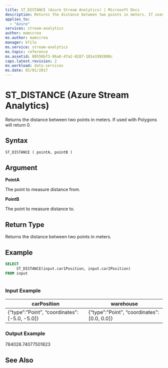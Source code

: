 ```yaml
---
title: ST_DISTANCE (Azure Stream Analytics) | Microsoft Docs
description: Returns the distance between two points in meters. If used with Polygons will return 0.
applies_to: 
  - "Azure"
services: stream-analytics
author: mamccrea
ms.author: mamccrea
manager: kfile
ms.service: stream-analytics
ms.topic: reference
ms.assetid: 80550bf3-96a8-47a2-8287-181e1992008c
caps.latest.revision: 2
ms.workload: data-services
ms.date: 02/01/2017
---
```


# ST_DISTANCE  (Azure Stream Analytics)
  Returns the distance between two points in meters. If used with Polygons will return 0.  
  
 ## Syntax  
  
```SQL   
ST_DISTANCE ( pointA, pointB )  
```  
  
## Argument  
 **PointA**  
  
 The point to measure distance from.  
  
 **PointB**  
  
 The point to measure distance to.  
  
## Return Type  
 Returns the distance between two points in meters.  
  
## Example  
  
```SQL  
SELECT  
     ST_DISTANCE(input.car1Position, input.car2Position)  
FROM input  
  
```  
  
### Input Example  
  
|carPosition|warehouse|  
|-----------------|---------------|  
|{“type”:”Point”, “coordinates”: [-5.0, -5.0]}|{“type”:”Point”, “coordinates”: [0.0, 0.0]}|  
  
### Output Example  
 784028.74077501823  
  
## See Also  

  
